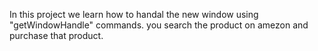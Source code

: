 In this project we learn how to handal the new window using "getWindowHandle" commands. you search the product on amezon and purchase that product. 
